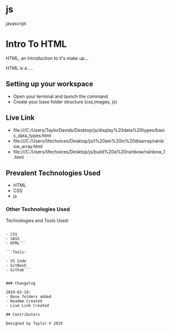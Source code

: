 # js
javascript
# Intro To HTML

HTML, an Introduction to it's make up...

HTML is a ....

## Setting up your workspace

- Open your terminal and launch the command
- Create your base folder structure (css,images, js)

## Live Link
- file:///C:/Users/TaylorDavids/Desktop/js/display%20data%20types/basic_data_types.html
- file:///C:/Users/lifechoices/Desktop/js/I%20am%20in%20disarray/rainbow_array.html
- file:///C:/Users/lifechoices/Desktop/js/build%20a%20rainbow/rainbow_1.html

## Prevalent Technologies Used

- HTML
- CSS
- js


### Other Technologies Used

Technologies and Tools Used:

```Languages:

- CSS
- SASS
- HTML```

```Tools:

- VS Code
- GitBash
- Github```


### Changelog

2019-02-19:
- Base folders added
- Readme Created
- Live Link Created

## Contributors

Designed by Taylor © 2019